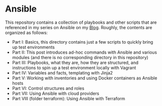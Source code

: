 # Ansible

This repository contains a collection of playbooks and other scripts that are referenced in my series on Ansible on my [Blog](http://leftasexercise.com/ "Blog"). Roughly, the contents are organized as follows:

* Part I: Basics, this directory contains just a few scripts to quickly bring up test environments
* Part II: This post introduces ad-hoc commands with Ansible and various modules (and there is no corresponding directory in this repository)
* Part III: Playbooks, what they are, how they are structured, and instructions to spin up a test environment locally with Vagrant
* Part IV: Variables and facts, templating with Jinja2
* Part V: Working with inventories and using Docker containers as Ansible hosts
* Part VI: Control structures and roles
* Part VII: Using Ansible with cloud providers
* Part VIII (folder terraform): Using Ansible with Terraform

